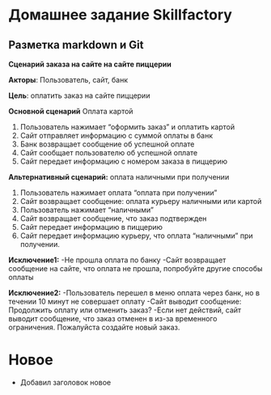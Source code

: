 # Домашнее задание Skillfactory
## Разметка markdown и Git

**Сценарий заказа на сайте на сайте пиццерии**

**Акторы**: Пользователь, сайт, банк

**Цель**: оплатить заказ на сайте пиццерии

**Основной сценарий** Оплата картой
1. Пользователь нажимает “оформить заказ” и оплатить картой
2. Сайт отправляет информацию с суммой оплаты в банк
3. Банк возвращает сообщение об успешной оплате
4. Сайт сообщает пользователю об успешной оплате
5. Сайт передает информацию с номером заказа в пиццерию

**Альтернативный сценарий:** оплата наличными при получении
1. Пользователь нажимает оплата “оплата при получении”
2. Сайт возвращает сообщение: оплата курьеру наличными или картой
3. Пользователь нажимает “наличными”
4. Сайт возвращает сообщение, что заказ подтвержден
5. Сайт передает информацию в пиццерию
6. Сайт передает информацию курьеру, что оплата “наличными” при получении.

**Исключение1:**
-Не прошла оплата по банку
-Сайт возвращает сообщение на сайте, что оплата не прошла, попробуйте другие способы оплаты

**Исключение2:**
-Пользователь перешел в меню оплата через банк, но в течении 10 минут не совершает оплату
-Сайт выводит сообщение: Продолжить оплату или отменить заказ?
-Если нет действий, сайт выводит сообщение, что заказ отменен в из-за временного ограничения. Пожалуйста создайте новый заказ.

# Новое
- Добавил заголовок новое